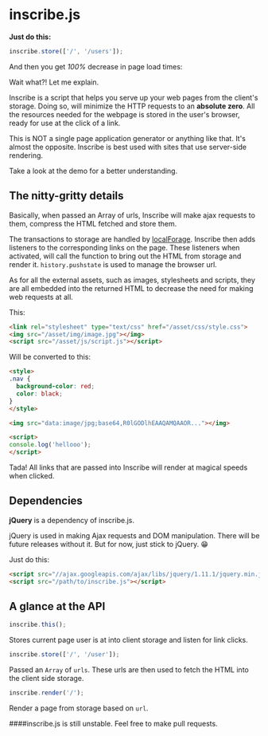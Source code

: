 inscribe.js
===========

**Just do this:**

```javascript
inscribe.store(['/', '/users']);
```

And then you get *100%* decrease in page load times:

Wait what?! Let me explain.

Inscribe is a script that helps you serve up your web pages from the client's storage. Doing so, will minimize the HTTP requests to an **absolute zero**. All the resources needed for the webpage is stored in the user's browser, ready for use at the click of a link.

This is NOT a single page application generator or anything like that. It's almost the opposite. Inscribe is best used with sites that use server-side rendering.

Take a look at the demo for a better understanding.

The nitty-gritty details
------------------------

Basically, when passed an Array of urls, Inscribe will make ajax requests to them, compress the HTML fetched and store them.

The transactions to storage are handled by [localForage](https://github.com/mozilla/localForage). Inscribe then adds listeners to the corresponding links on the page. These listeners when activated, will call the function to bring out the HTML from storage and render it. `history.pushstate` is used to manage the browser url.

As for all the external assets, such as images, stylesheets and scripts, they are all embedded into the returned HTML to decrease the need for making web requests at all.

This:

```html
<link rel="stylesheet" type="text/css" href="/asset/css/style.css">
<img src="/asset/img/image.jpg"></img>
<script src="/asset/js/script.js"></script>
```

Will be converted to this:

```html
<style>
.nav {
  background-color: red;
  color: black;
}
</style>

<img src="data:image/jpg;base64,R0lGODlhEAAQAMQAAOR..."></img>

<script>
console.log('hellooo');
</script>
```

Tada! All links that are passed into Inscribe will render at magical speeds when clicked.

Dependencies
------------

**jQuery** is a dependency of inscribe.js.

jQuery is used in making Ajax requests and DOM manipulation. There will be future releases without it. But for now, just stick to jQuery. :grin:

Just do this:

```html
<script src="//ajax.googleapis.com/ajax/libs/jquery/1.11.1/jquery.min.js"></script> <!-- include this first -->
<script src="/path/to/inscribe.js"></script>
```

A glance at the API
-------------------

```javascript
inscribe.this();
```
Stores current page user is at into client storage and listen for link clicks.

```javascript
inscribe.store(['/', '/user']);
```
Passed an `Array` of `urls`. These urls are then used to fetch the HTML into the client side storage.


```javascript
inscribe.render('/');
```
Render a page from storage based on `url`.

####inscribe.js is still unstable. Feel free to make pull requests.

